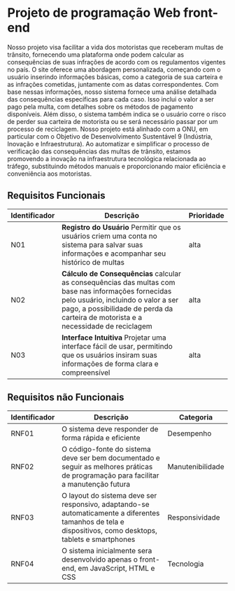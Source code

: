 # Projeto de programação Web front-end

Nosso projeto visa facilitar a vida dos motoristas que receberam multas de trânsito, fornecendo uma plataforma onde podem calcular as consequências de suas infrações de acordo com os regulamentos vigentes no país. O site oferece uma abordagem personalizada, começando com o usuário inserindo informações básicas, como a categoria de sua carteira e as infrações cometidas, juntamente com as datas correspondentes. Com base nessas informações, nosso sistema fornece uma análise detalhada das consequências específicas para cada caso. Isso inclui o valor a ser pago pela multa, com detalhes sobre os métodos de pagamento disponíveis. Além disso, o sistema também indica se o usuário corre o risco de perder sua carteira de motorista ou se será necessário passar por um processo de reciclagem. Nosso projeto está alinhado com a ONU, em particular com o Objetivo de Desenvolvimento Sustentável 9 (Indústria, Inovação e Infraestrutura). Ao automatizar e simplificar o processo de verificação das consequências das multas de trânsito, estamos promovendo a inovação na infraestrutura tecnológica relacionada ao tráfego, substituindo métodos manuais e proporcionando maior eficiência e conveniência aos motoristas.

## Requisitos Funcionais

|Identificador|Descrição|Prioridade
|--|--|--|
|N01|**Registro do Usuário** Permitir que os usuários criem uma conta no sistema para salvar suas informações e acompanhar seu histórico de multas| alta
|N02|**Cálculo de Consequências** calcular as consequências das multas com base nas informações fornecidas pelo usuário, incluindo o valor a ser pago, a possibilidade de perda da carteira de motorista e a necessidade de reciclagem| alta
|N03|**Interface Intuitiva** Projetar uma interface fácil de usar, permitindo que os usuários insiram suas informações de forma clara e compreensível| alta

## Requisitos não Funcionais

|Identificador|Descrição|Categoria|
|--|--|--|
|RNF01  |O sistema deve responder de forma rápida e eficiente |Desempenho
|RNF02|O código-fonte do sistema deve ser bem documentado e seguir as melhores práticas de programação para facilitar a manutenção futura |Manutenibilidade
|RNF03  |O layout do sistema deve ser responsivo, adaptando-se automaticamente a diferentes tamanhos de tela e dispositivos, como desktops, tablets e smartphones  |Responsividade
|RNF04  | O sistema inicialmente sera desenvolvido apenas o front-end, em JavaScript, HTML e CSS  |Tecnologia

